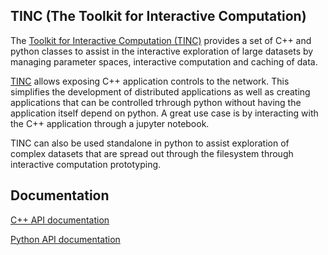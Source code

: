 ## TINC (The Toolkit for Interactive Computation)

The [Toolkit for Interactive Computation (TINC)](https://github.com/AlloSphere-Research-Group/tinc) provides a set of C++ and python classes to assist in the interactive exploration of large datasets by managing parameter spaces, interactive computation and caching of data.

[TINC](https://github.com/AlloSphere-Research-Group/tinc) allows exposing C++ application controls to the network. This simplifies the development of distributed applications as well as creating applications that can be controlled trhrough python without having the application itself depend on python. A great use case is by interacting with the C++ application through a jupyter notebook.

TINC can also be used standalone in python to assist exploration of complex datasets that are spread out through the filesystem through interactive computation prototyping.

## Documentation

 [C++ API documentation](doc/html/index.html)
 
 [Python API documentation](https://tinc-python.readthedocs.io/en/latest/)

<!--  ## Tutorials -->


<!-- 
 ## Example applications

 CASM viewer -->

